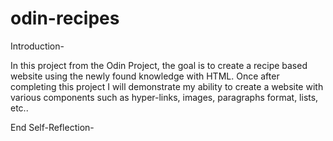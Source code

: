 # odin-recipes



Introduction- 

In this project from the Odin Project, the goal is to create a recipe based website 
using the newly found knowledge with HTML. Once after completing this project I will 
demonstrate my ability to create a website with various components such as hyper-links,
images, paragraphs format, lists, etc..


End Self-Reflection-


